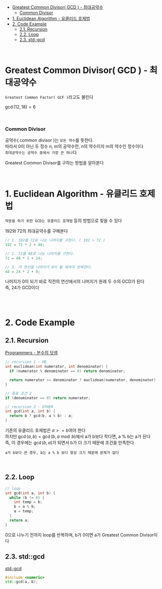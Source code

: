 - [Greatest Common Divisor( GCD ) - 최대공약수](#greatest-common-divisor-gcd----최대공약수)
    - [Common Divisor](#common-divisor)
- [1. Euclidean Algorithm - 유클리드 호제법](#1-euclidean-algorithm---유클리드-호제법)
- [2. Code Example](#2-code-example)
  - [2.1. Recursion](#21-recursion)
  - [2.2. Loop](#22-loop)
  - [2.3. std::gcd](#23-stdgcd)

<br>

# Greatest Common Divisor( GCD ) - 최대공약수
`Greatest Common Factor( GCF )`라고도 불린다<br>

$\gcd(12, 18) = 6$ <br>

<br>

### Common Divisor
공약수( common divisor )는 `모든 약수`를 뜻한다.<br>
따라서 0이 아닌 두 정수 n, m의 공약수란, n의 약수이자 m의 약수인 정수이다<br>
`최대공약수는 공약수 중에서 가장 큰 하나`다<br>

Greatest Common Divisor를 구하는 방법을 알아본다<br>

<br>

# 1. Euclidean Algorithm - 유클리드 호제법
`약분을 하기 위한 GCD는 유클리드 호제법` 등의 방법으로 찾을 수 있다<br>

192와 72의 최대공약수를 구해본다<br>
```cpp
// 1. 192를 72로 나눈 나머지를 구한다. ( 192 > 72 )
192 = 72 * 2 + 48;

// 2. 72를 48로 나눈 나머지를 구한다.
72 = 48 * 1 + 24;

// 3. 이 연산을 나머지가 0이 될 때까지 반복한다.
48 = 24 * 2 + 0;
```
나머지가 0이 되기 바로 직전의 연산에서의 나머지가 원래 두 수의 GCD가 된다<br>
즉, 24가 GCD이다<br>

<br><br>

# 2. Code Example
## 2.1. Recursion
[ Programmers - 분수의 덧셈 ](https://school.programmers.co.kr/learn/courses/30/lessons/120808)<br>
```cpp
// recursion 1 : ME
int euclidean(int numerator, int denominator) {
  if (numerator % denominator == 0) return denominator;

  return numerator >= denominator ? euclidean(numerator, denominator) : euclidean(denominator, numerator);
}

// 종료 조건 2
if (denominator == 0) return numerator;
```

```cpp
// recursion 2 : OTHER
int gcd(int a, int b) {
  return b ? gcd(b, a % b) : a;
}
```
기존의 유클리드 호제법은 $a >= b$여야 한다<br>
하지만 $\gcd(a, b) = \gcd(b, a \bmod b)$에서 a가 b보다 작다면, a % b는 a가 된다<br>
즉, 이 경우에는 $\gcd(b, a)$가 되면서 b가 더 크기 때문에 조건을 만족한다<br>

`a가 b보다 큰 경우, b는 a % b 보다 항상 크기 때문에 문제가 없다`<br>

<br>

## 2.2. Loop
```cpp
// loop
int gcd(int a, int b) {
  while (b != 0) {
    int temp = b;
    b = a % b;
    a = temp;
  }
  return a;
}
```
0으로 나누기 전까지 loop를 반복하며, b가 0이면 a가 Greatest Common Divisor이다<br>

## 2.3. std::gcd
[ std::gcd ](/3_Language/CPP/STD/std_gcd_lcm.md)<br>
```cpp
#include <numeric>
std::gcd(a, b);
```